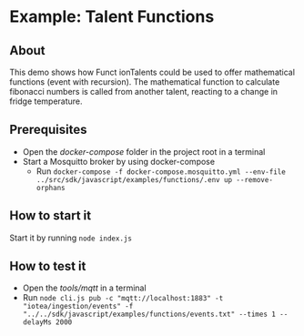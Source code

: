 <!---
  Copyright (c) 2021 Bosch.IO GmbH

  This Source Code Form is subject to the terms of the Mozilla Public
  License, v. 2.0. If a copy of the MPL was not distributed with this
  file, You can obtain one at https://mozilla.org/MPL/2.0/.

  SPDX-License-Identifier: MPL-2.0
-->

# Example: Talent Functions

## About

This demo shows how Funct
ionTalents could be used to offer mathematical functions (event with recursion). The mathematical function to calculate fibonacci numbers is called from another talent, reacting to a change in fridge temperature.

## Prerequisites

- Open the _docker-compose_ folder in the project root in a terminal
- Start a Mosquitto broker by using docker-compose
  - Run ```docker-compose -f docker-compose.mosquitto.yml --env-file ../src/sdk/javascript/examples/functions/.env up --remove-orphans```

## How to start it

Start it by running ```node index.js```

## How to test it

- Open the _tools/mqtt_ in a terminal
- Run ```node cli.js pub -c "mqtt://localhost:1883" -t "iotea/ingestion/events" -f "../../sdk/javascript/examples/functions/events.txt" --times 1 --delayMs 2000```
